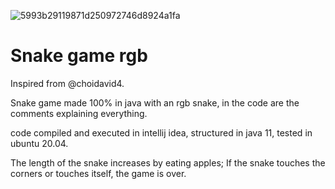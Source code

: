 
![5993b29119871d250972746d8924a1fa](https://github.com/Mendeh1/Snake-game/assets/91163094/98919339-461d-4211-a927-5d4e97405314)

<h1>Snake game rgb</h1>
Inspired from @choidavid4.
<p>Snake game made 100% in java with an rgb snake, in the code are the comments explaining everything.</p>
<p>code compiled and executed in intellij idea, structured in java 11, tested in ubuntu 20.04.</p>
<p>The length of the snake increases by eating apples; If the snake touches the corners or touches itself, the game is over.</p>
